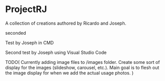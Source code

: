 # ProjectRJ
A collection of creations authored by Ricardo and Joseph.

seconded

Test by Joseph in CMD

Second test by Joseph using Visual Studio Code

TODO(
    Currently adding image files to /images folder.
        Create some sort of display for the images (slideshow, carousel, etc.).
        Main goal is to flesh out the image display for when we add the actual usage photos.
)